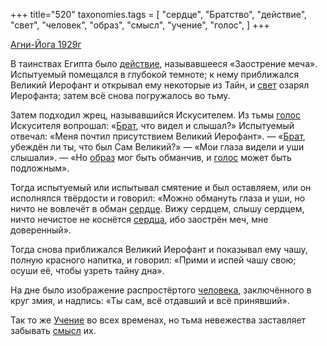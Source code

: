 +++
title="520"
taxonomies.tags = [
 "сердце",
 "Братство",
 "действие",
 "свет",
 "человек",
 "образ",
 "смысл",
 "учение",
 "голос",
]
+++

[Агни-Йога 1929г](/agni/1929)

В таинствах Египта было [действие](/tags/действие), называвшееся «Заострение меча». Испытуемый помещался в глубокой темноте; к нему приближался Великий Иерофант и открывал ему некоторые из Тайн, и [свет](/tags/свет) озарял Иерофанта; затем всё снова погружалось во тьму.   

Затем подходил жрец, называвшийся Искусителем. Из тьмы [голос](/tags/голос) Искусителя вопрошал: «[Брат](/tags/Братство), что видел и слышал?» Испытуемый отвечал: «Меня почтил присутствием Великий Иерофант». — «[Брат](/tags/Братство), убеждён ли ты, что был Сам Великий?» — «Мои глаза видели и уши слышали». — «Но [образ](/tags/образ) мог быть обманчив, и [голос](/tags/голос) может быть подложным».   

Тогда испытуемый или испытывал смятение и был оставляем, или он исполнялся твёрдости и говорил: «Можно обмануть глаза и уши, но ничто не вовлечёт в обман [сердце](/tags/сердце). Вижу сердцем, слышу сердцем, ничто нечистое не коснётся [сердца](/tags/сердце), ибо заострён меч, мне доверенный».   

Тогда снова приближался Великий Иерофант и показывал ему чашу, полную красного напитка, и говорил: «Прими и испей чашу свою; осуши её, чтобы узреть тайну дна».   

На дне было изображение распростёртого [человека](/tags/человек), заключённого в круг змия, и надпись: «Ты сам, всё отдавший и всё принявший».   

Так то же [Учение](/tags/учение) во всех временах, но тьма невежества заставляет забывать [смысл](/tags/смысл) их.